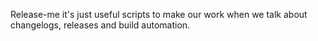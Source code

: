 Release-me it's just useful scripts to make our work when we talk about changelogs, releases and build automation.
